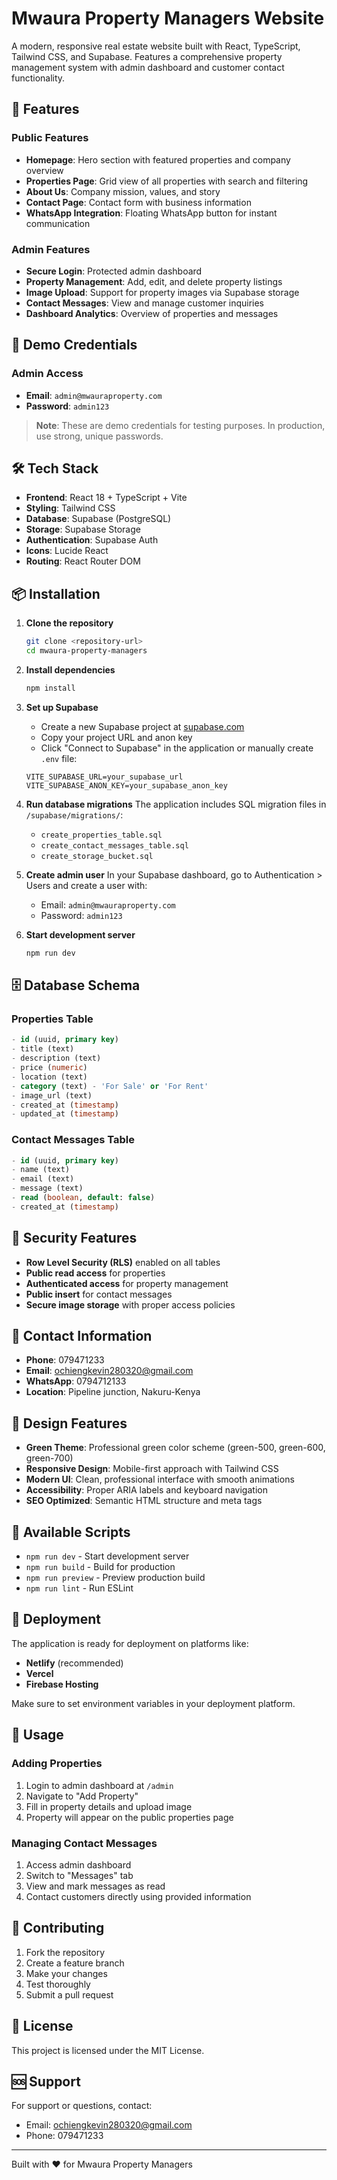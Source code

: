 # Mwaura Property Managers Website

A modern, responsive real estate website built with React, TypeScript, Tailwind CSS, and Supabase. Features a comprehensive property management system with admin dashboard and customer contact functionality.

## 🌟 Features

### Public Features
- **Homepage**: Hero section with featured properties and company overview
- **Properties Page**: Grid view of all properties with search and filtering
- **About Us**: Company mission, values, and story
- **Contact Page**: Contact form with business information
- **WhatsApp Integration**: Floating WhatsApp button for instant communication

### Admin Features
- **Secure Login**: Protected admin dashboard
- **Property Management**: Add, edit, and delete property listings
- **Image Upload**: Support for property images via Supabase storage
- **Contact Messages**: View and manage customer inquiries
- **Dashboard Analytics**: Overview of properties and messages

## 🚀 Demo Credentials

### Admin Access
- **Email**: `admin@mwauraproperty.com`
- **Password**: `admin123`

> **Note**: These are demo credentials for testing purposes. In production, use strong, unique passwords.

## 🛠️ Tech Stack

- **Frontend**: React 18 + TypeScript + Vite
- **Styling**: Tailwind CSS
- **Database**: Supabase (PostgreSQL)
- **Storage**: Supabase Storage
- **Authentication**: Supabase Auth
- **Icons**: Lucide React
- **Routing**: React Router DOM

## 📦 Installation

1. **Clone the repository**
   ```bash
   git clone <repository-url>
   cd mwaura-property-managers
   ```

2. **Install dependencies**
   ```bash
   npm install
   ```

3. **Set up Supabase**
   - Create a new Supabase project at [supabase.com](https://supabase.com)
   - Copy your project URL and anon key
   - Click "Connect to Supabase" in the application or manually create `.env` file:
   ```env
   VITE_SUPABASE_URL=your_supabase_url
   VITE_SUPABASE_ANON_KEY=your_supabase_anon_key
   ```

4. **Run database migrations**
   The application includes SQL migration files in `/supabase/migrations/`:
   - `create_properties_table.sql`
   - `create_contact_messages_table.sql`
   - `create_storage_bucket.sql`

5. **Create admin user**
   In your Supabase dashboard, go to Authentication > Users and create a user with:
   - Email: `admin@mwauraproperty.com`
   - Password: `admin123`

6. **Start development server**
   ```bash
   npm run dev
   ```

## 🗄️ Database Schema

### Properties Table
```sql
- id (uuid, primary key)
- title (text)
- description (text)
- price (numeric)
- location (text)
- category (text) - 'For Sale' or 'For Rent'
- image_url (text)
- created_at (timestamp)
- updated_at (timestamp)
```

### Contact Messages Table
```sql
- id (uuid, primary key)
- name (text)
- email (text)
- message (text)
- read (boolean, default: false)
- created_at (timestamp)
```

## 🔐 Security Features

- **Row Level Security (RLS)** enabled on all tables
- **Public read access** for properties
- **Authenticated access** for property management
- **Public insert** for contact messages
- **Secure image storage** with proper access policies

## 📱 Contact Information

- **Phone**: 079471233
- **Email**: ochiengkevin280320@gmail.com
- **WhatsApp**: 0794712133
- **Location**: Pipeline junction, Nakuru-Kenya

## 🎨 Design Features

- **Green Theme**: Professional green color scheme (green-500, green-600, green-700)
- **Responsive Design**: Mobile-first approach with Tailwind CSS
- **Modern UI**: Clean, professional interface with smooth animations
- **Accessibility**: Proper ARIA labels and keyboard navigation
- **SEO Optimized**: Semantic HTML structure and meta tags

## 📄 Available Scripts

- `npm run dev` - Start development server
- `npm run build` - Build for production
- `npm run preview` - Preview production build
- `npm run lint` - Run ESLint

## 🚀 Deployment

The application is ready for deployment on platforms like:
- **Netlify** (recommended)
- **Vercel**
- **Firebase Hosting**

Make sure to set environment variables in your deployment platform.

## 📝 Usage

### Adding Properties
1. Login to admin dashboard at `/admin`
2. Navigate to "Add Property" 
3. Fill in property details and upload image
4. Property will appear on the public properties page

### Managing Contact Messages
1. Access admin dashboard
2. Switch to "Messages" tab
3. View and mark messages as read
4. Contact customers directly using provided information

## 🤝 Contributing

1. Fork the repository
2. Create a feature branch
3. Make your changes
4. Test thoroughly
5. Submit a pull request

## 📄 License

This project is licensed under the MIT License.

## 🆘 Support

For support or questions, contact:
- Email: ochiengkevin280320@gmail.com
- Phone: 079471233

---

Built with ❤️ for Mwaura Property Managers